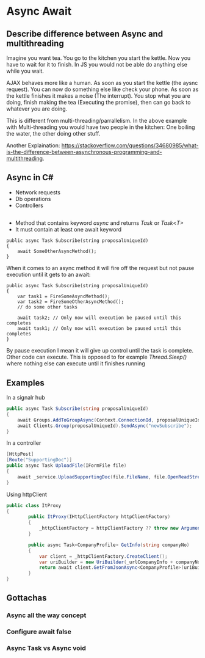 # Async Await

## Describe difference between Async and multithreading
Imagine you want tea. You go to the kitchen you start the kettle. Now you have to wait for it to finish. In JS you would not be able do anything else while you wait.

AJAX behaves more like a human. As soon as you start the kettle (the aysnc request). You can now do something else like check your phone. As soon as the kettle finishes it makes a noise (The interrupt). You stop what you are doing, finish making the tea (Executing the promise), then can go back to whatever you are doing.

This is different from multi-threading/parrallelism. In the above example with Multi-threading you would have two people in the kitchen: One boiling the water, the other doing other stuff.

Another Explaination: https://stackoverflow.com/questions/34680985/what-is-the-difference-between-asynchronous-programming-and-multithreading.

## Async in C#
- Network requests
- Db operations
- Controllers


## 
- Method that contains keyword _async_ and returns _Task_ or _Task_<_T>_
- It must contain at least one await keyword
```
public async Task Subscribe(string proposalUniqueId)
{
    await SomeOtherAsyncMethod();
}
```

When it comes to an async method it will fire off the request but not pause execution until it gets to an await:
```
public async Task Subscribe(string proposalUniqueId)
{
    var task1 = FireSomeAsyncMethod();
    var task2 = FireSomeOtherAsyncMethod();
    // do some other tasks
    
    await task2; // Only now will execution be paused until this completes
    await task1; // Only now will execution be paused until this completes
}
```
By pause execution I mean it will give up control until the task is complete. Other code can execute. This is opposed to for example _Thread.Sleep()_ where nothing else can execute until it finishes running

    
## Examples
In a signalr hub
```cs
public async Task Subscribe(string proposalUniqueId)
{
    await Groups.AddToGroupAsync(Context.ConnectionId, proposalUniqueId);
    await Clients.Group(proposalUniqueId).SendAsync("newSubscribe");
}
```
        
In a controller
```cs
[HttpPost]
[Route("SupportingDoc")]
public async Task UploadFile(IFormFile file)
{
    await _service.UploadSupportingDoc(file.FileName, file.OpenReadStream());
}
```

Using httpClient
```cs
public class ItProxy
{
        public ItProxy(IHttpClientFactory httpClientFactory)
        {
            _httpClientFactory = httpClientFactory ?? throw new ArgumentNullException(nameof(httpClientFactory));
        }

        public async Task<CompanyProfile> GetInfo(string companyNo)
        {
            var client = _httpClientFactory.CreateClient();
            var uriBuilder = new UriBuilder(_urlCompanyInfo + companyNo);
            return await client.GetFromJsonAsync<CompanyProfile>(uriBuilder.Uri).ConfigureAwait(false);
        }
}
```



## Gottachas
### Async all the way concept

### Configure await false

### Async Task vs Async void
